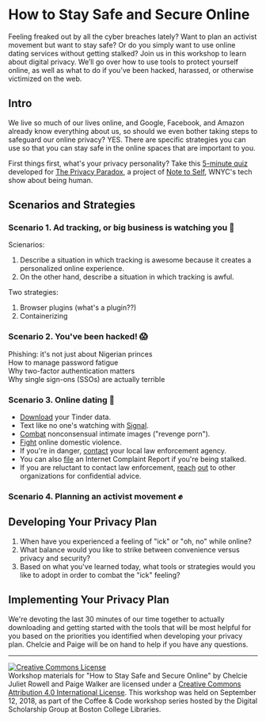 # How to Stay Safe and Secure Online

Feeling freaked out by all the cyber breaches lately? Want to plan an activist movement but want to stay safe? Or do you simply want to use online dating services without getting stalked? Join us in this workshop to learn about digital privacy. We’ll go over how to use tools to protect yourself online, as well as what to do if you’ve been hacked, harassed, or otherwise victimized on the web.

## Intro

We live so much of our lives online, and Google, Facebook, and Amazon already know everything about us, so should we even bother taking steps to safeguard our online privacy? YES. There are specific strategies you can use so that you can stay safe in the online spaces that are important to you.

First things first, what's your privacy personality? Take this [5-minute quiz](https://wnyc.typeform.com/to/CWAeSB) developed for [The Privacy Paradox](https://project.wnyc.org/privacy-paradox), a project of [Note to Self](https://www.wnycstudios.org/shows/notetoself), WNYC's tech show about being human.

## Scenarios and Strategies

### Scenario 1. Ad tracking, or big business is watching you :eyes:

Scienarios:
1. Describe a situation in which tracking is awesome because it creates a personalized online experience.
2. On the other hand, describe a situation in which tracking is awful.

Two strategies:
1. Browser plugins (what's a plugin??)
2. Containerizing

### Scenario 2. You've been hacked! :scream:

Phishing: it's not just about Nigerian princes  
How to manage password fatigue  
Why two-factor authentication matters  
Why single sign-ons (SSOs) are actually terrible  

### Scenario 3. Online dating :love_letter:

* [Download](https://account.gotinder.com/data) your Tinder data.
* Text like no one's watching with [Signal](https://www.signal.org/download).
* [Combat](https://www.cybercivilrights.org) nonconsensual intimate images ("revenge porn").
* [Fight](https://nnedv.org/content/safety-net) online domestic violence.
* If you're in danger, [contact](https://www.bc.edu/offices/bcpd/contact-us.html) your local law enforcement agency.
* You can also [file](https://www.ic3.gov) an Internet Complaint Report if you're being stalked.
* If you are reluctant to contact law enforcement, [reach](https://www.womenslaw.org/) [out](https://www.cybercivilrights.org/ccri-crisis-helpline/) to other organizations for confidential advice.

### Scenario 4. Planning an activist movement :fist:

## Developing Your Privacy Plan

1. When have you experienced a feeling of "ick" or "oh, no" while online?
2. What balance would you like to strike between convenience versus privacy and security?
3. Based on what you've learned today, what tools or strategies would you like to adopt in order to combat the "ick" feeling?

## Implementing Your Privacy Plan

We're devoting the last 30 minutes of our time together to actually downloading and getting started with the tools that will be most helpful for you based on the priorities you identified when developing your privacy plan. Chelcie and Paige will be on hand to help if you have any questions.

---

<a rel="license" href="http://creativecommons.org/licenses/by/4.0/"><img alt="Creative Commons License" style="border-width:0" src="https://i.creativecommons.org/l/by/4.0/88x31.png" /></a><br />Workshop materials for "How to Stay Safe and Secure Online" by Chelcie Juliet Rowell and Paige Walker are licensed under a <a rel="license" href="http://creativecommons.org/licenses/by/4.0/">Creative Commons Attribution 4.0 International License</a>. This workshop was held on September 12, 2018, as part of the Coffee & Code workshop series hosted by the Digital Scholarship Group at Boston College Libraries.
